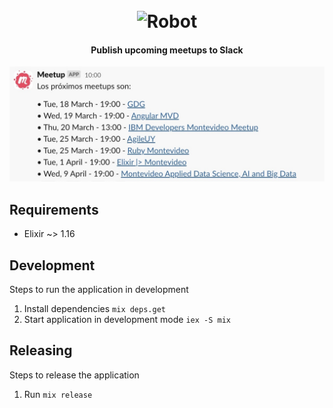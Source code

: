 <h1 align="center">
  <br>
  <img src="https://www.svgrepo.com/show/62629/robot.svg" alt="Robot" width="100">
  <br>
</h1>

<h4 align="center">Publish upcoming meetups to Slack</h4>

<p align="center">
  <img src="proximos-meetups.jpg">
</p>

## Requirements

* Elixir ~> 1.16

## Development

Steps to run the application in development

1. Install dependencies `mix deps.get`
2. Start application in development mode `iex -S mix`

## Releasing

Steps to release the application

1. Run `mix release`
